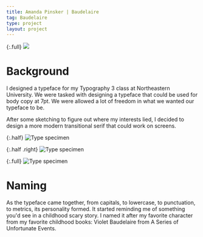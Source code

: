 ```yaml
---
title: Amanda Pinsker | Baudelaire
tag: Baudelaire
type: project
layout: project
---
```



{:.full}
![](/img/full/baudelaire1.png)

# Background
I designed a typeface for my Typography 3 class at Northeastern University. We were tasked with designing a typeface that could be used for body copy at 7pt. We were allowed a lot of freedom in what we wanted our typeface to be.

After some sketching to figure out where my interests lied, I decided to design a more modern transitional serif that could work on screens.

{:.half}
![Type specimen](/img/full/baudelaire3.png)

{:.half .right}
![Type specimen](/img/full/baudelaire2.png)

{:.full}
![Type specimen](/img/full/baudelaire4.png)

# Naming
As the typeface came together, from capitals, to lowercase, to punctuation, to metrics, its personality formed. It started reminding me of something you'd see in a childhood scary story. I named it after my favorite character from my favorite childhood books: Violet Baudelaire from A Series of Unfortunate Events.

